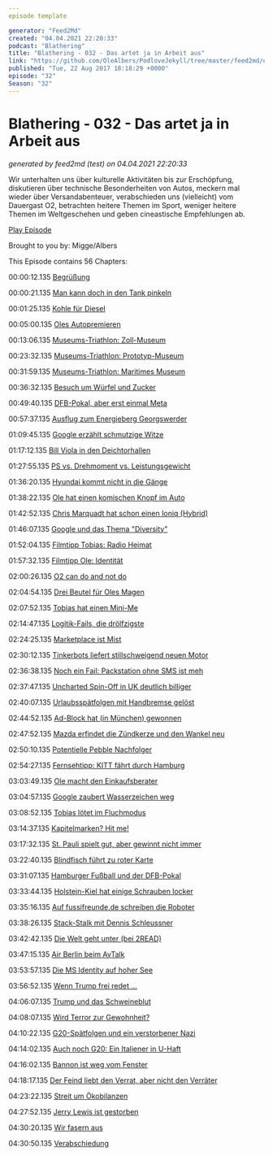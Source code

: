 ```yaml
---
episode template

generator: "Feed2Md"
created: "04.04.2021 22:20:33"
podcast: "Blathering"
title: "Blathering - 032 - Das artet ja in Arbeit aus"
link: "https://github.com/OleAlbers/PodloveJekyll/tree/master/feed2md/example/export/seasons/2/2017/8/Blathering___032___Das_artet_ja_in_Arbeit_aus.md"
published: "Tue, 22 Aug 2017 18:18:29 +0000"
episode: "32"
Season: "32"
---
```


# Blathering - 032 - Das artet ja in Arbeit aus
_generated by feed2md (test) on 04.04.2021 22:20:33_

Wir unterhalten uns über kulturelle Aktivitäten bis zur Erschöpfung, diskutieren über technische Besonderheiten von Autos, meckern mal wieder über Versandabenteuer, verabschieden uns (vielleicht) vom Dauergast O2, betrachten heitere Themen im Sport, weniger heitere Themen im Weltgeschehen und geben cineastische Empfehlungen ab.

[Play Episode](https://www.blathering.de/podlove/file/311/s/feed/c/mp3/blathering_032.mp3)

Brought to you by: Migge/Albers

This Episode contains 56 Chapters:


00:00:12.135 [Begrüßung]()

00:00:21.135 [Man kann doch in den Tank pinkeln](https://de.wikipedia.org/wiki/Harnstoff)

00:01:25.135 [Kohle für Diesel](http://blogs.deutschlandfunk.de/berlinbruessel/2017/07/31/seehofers-euro-6-zauber/)

00:05:00.135 [Oles Autopremieren](http://www.bussgeld-info.de/bussgeldbescheid-dauer/)

00:13:06.135 [Museums-Triathlon: Zoll-Museum](http://www.museum.zoll.de/)

00:23:32.135 [Museums-Triathlon: Prototyp-Museum](http://www.prototyp-hamburg.de/)

00:31:59.135 [Museums-Triathlon: Maritimes Museum](http://www.imm-hamburg.de/)

00:36:32.135 [Besuch um Würfel und Zucker](https://wuerfelundzucker.de/)

00:49:40.135 [DFB-Pokal, aber erst einmal Meta](http://www.sport1.de/fussball/dfb-pokal/2017/05/dfl-hat-konkrete-plaene-zur-reform-des-dfb-pokals)

00:57:37.135 [Ausflug zum Energieberg Georgswerder](https://de.wikipedia.org/wiki/Deponie_Georgswerder)

01:09:45.135 [Google erzählt schmutzige Witze](https://twitter.com/stammtischphilo/status/895741504211349505)

01:17:12.135 [Bill Viola in den Deichtorhallen](http://www.deichtorhallen.de/index.php?id=514)

01:27:55.135 [PS vs. Drehmoment vs. Leistungsgewicht](https://de.wikipedia.org/wiki/Leistungsgewicht#Kraftfahrzeuge)

01:36:20.135 [Hyundai kommt nicht in die Gänge](https://konfigurator.hyundai.de/configure/ioniq-plug-in-hybrid/25/V1/62/trims)

01:38:22.135 [Ole hat einen komischen Knopf im Auto]()

01:42:52.135 [Chris Marquadt hat schon einen Ioniq (Hybrid)](http://www.abzugfm.de/podcast/show/afm089)

01:46:07.135 [Google und das Thema "Diversity"](https://www.bloomberg.com/news/articles/2017-08-08/google-fires-employee-behind-controversial-diversity-memo)

01:52:04.135 [Filmtipp Tobias: Radio Heimat](https://de.wikipedia.org/wiki/Radio_Heimat_(Film))

01:57:32.135 [Filmtipp Ole: Identität](https://de.wikipedia.org/wiki/Identit%C3%A4t_(Film))

02:00:26.135 [O2 can do and not do]()

02:04:54.135 [Drei Beutel für Oles Magen](https://shop.krueger.de/neuheiten/104/family-typ-cappuccino-haselnuss-waffel)

02:07:52.135 [Tobias hat einen Mini-Me](https://de.wikipedia.org/wiki/Mini-Me)

02:14:47.135 [Logitik-Fails, die drölfzigste](https://www.dhl.de/de/geschaeftskunden/express/infos-knowhow/hilfe-zollabwicklung.html)

02:24:25.135 [Marketplace ist Mist](http://www.nomarketplace.com/)

02:30:12.135 [Tinkerbots liefert stillschweigend neuen Motor](https://www.golem.de/news/anki-cozmo-ausprobiert-niedlicher-programmieren-lernen-und-spielen-1706-128571.html)

02:36:38.135 [Noch ein Fail: Packstation ohne SMS ist meh](http://allestörungen.de/stoerung/dhl)

02:37:47.135 [Uncharted Spin-Off in UK deutlich billiger](http://schnapperama.de/)

02:40:07.135 [Urlaubsspätfolgen mit Handbremse gelöst](https://handbrake.fr/)

02:44:52.135 [Ad-Block hat (in München) gewonnen](https://www.heise.de/newsticker/meldung/OLG-Muenchen-Adblocking-ist-legal-3806291.html)

02:47:52.135 [Mazda erfindet die Zündkerze und den Wankel neu](http://www.autozeitung.de/benziner-selbstzuender-ohne-zuendkerze-181460.html)

02:50:10.135 [Potentielle Pebble Nachfolger](http://www.chip.de/news/Fitbits-erste-Smartwatch-Insider-bestaetigt-erste-Bilder-der-neuen-Pebble-Watch_113980805.html)

02:54:27.135 [Fernsehtipp: KITT fährt durch Hamburg](https://www.zdf.de/show/sitzheizung-gibts-nicht/folge-zwei-112.html)

03:03:49.135 [Ole macht den Einkaufsberater](https://www.golem.de/news/sphero-bb-8-special-edition-armgesten-steuern-die-dreckige-seite-der-macht-1609-123088.html)

03:04:57.135 [Google zaubert Wasserzeichen weg](https://www.heise.de/newsticker/meldung/Google-Algorithmus-entfernt-Wasserzeichen-in-Fotos-automatisch-3807425.html)

03:08:52.135 [Tobias lötet im Fluchmodus](https://www.conrad.de/de/dritte-hand-3teilig-toolcraft-zd-10d-588221.html)

03:14:37.135 [Kapitelmarken? Hit me!](http://www.purebasic.com/german/index.php)

03:17:32.135 [St. Pauli spielt gut, aber gewinnt nicht immer](https://www.fcstpauli.com/news/fcstpaulitv-die-highlights-vom-u23-heimsieg-gegen-hildesheim/)

03:22:40.135 [Blindfisch führt zu roter Karte](https://www.youtube.com/watch?v=crts633n-Us)

03:31:07.135 [Hamburger Fußball und der DFB-Pokal](https://twitter.com/DerUebersteiger/status/897369268915929088)

03:33:44.135 [Holstein-Kiel hat einige Schrauben locker](http://www.sportbuzzer.de/artikel/holsteins-problem-tribune-es-waren-die-schrauben/)

03:35:16.135 [Auf fussifreunde.de schreiben die Roboter](https://www.heise.de/newsticker/meldung/Nachrichten-von-Algorithmen-Journalisten-fordern-Kennzeichnung-3802269.html)

03:38:26.135 [Stack-Stalk mit Dennis Schleussner](http://www.sstq.de/2017/08/12/stack-talk-2-vom-normalo-zum-geschicklichkeitskuenstler/)

03:42:42.135 [Die Welt geht unter (bei 2READ)](https://www.tobiasmigge.de/2017/08/15/2read-085-die-letzte-flut/)

03:47:15.135 [Air Berlin beim AvTalk](https://www.flightradar24.com/blog/avtalk-episode-12-out-on-the-airfield/)

03:53:57.135 [Die MS Identity auf hoher See](https://www.derwesten.de/politik/kein-sprit-fuer-rechtsextreme-c-star-hat-problem-in-tunesien-id211508391.html)

03:56:52.135 [Wenn Trump frei redet …](https://www.theguardian.com/commentisfree/2017/aug/13/charlottesville-white-supremacists-donald-trump)

04:06:07.135 [Trump und das Schweineblut](http://www.spiegel.de/politik/ausland/donald-trump-das-steckt-hinter-dem-pershing-tweet-a-1163489.html)

04:08:07.135 [Wird Terror zur Gewohnheit?](http://www.br.de/puls/themen/leben/terror-wird-zur-gewohnheit-100.html)

04:10:22.135 [G20-Spätfolgen und ein verstorbener Nazi](http://www.taz.de/!5433015/)

04:14:02.135 [Auch noch G20: Ein Italiener in U-Haft](https://www.welt.de/regionales/hamburg/article167543211/Muss-Fabio-V-wegen-Erziehungsmaengeln-ins-Gefaengnis.html)

04:16:02.135 [Bannon ist weg vom Fenster](http://www.tagesspiegel.de/politik/nach-bannon-und-charlottesville-das-wars-fuer-trump-oder/20211590.html)

04:18:17.135 [Der Feind liebt den Verrat, aber nicht den Verräter](https://de.wikipedia.org/wiki/Elke_Twesten)

04:23:22.135 [Streit um Ökobilanzen](http://www.sueddeutsche.de/wirtschaft/pro-es-ist-richtig-den-verbrennungsmotor-zu-verbieten-1.3603845)

04:27:52.135 [Jerry Lewis ist gestorben](https://de.wikipedia.org/wiki/Jerry_Lewis)

04:30:20.135 [Wir fasern aus]()

04:30:50.135 [Verabschiedung]()


